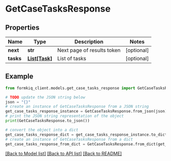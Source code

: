 # GetCaseTasksResponse


## Properties

Name | Type | Description | Notes
------------ | ------------- | ------------- | -------------
**next** | **str** | Next page of results token | [optional] 
**tasks** | [**List[Task]**](Task.md) | List of tasks | [optional] 

## Example

```python
from formkiq_client.models.get_case_tasks_response import GetCaseTasksResponse

# TODO update the JSON string below
json = "{}"
# create an instance of GetCaseTasksResponse from a JSON string
get_case_tasks_response_instance = GetCaseTasksResponse.from_json(json)
# print the JSON string representation of the object
print(GetCaseTasksResponse.to_json())

# convert the object into a dict
get_case_tasks_response_dict = get_case_tasks_response_instance.to_dict()
# create an instance of GetCaseTasksResponse from a dict
get_case_tasks_response_from_dict = GetCaseTasksResponse.from_dict(get_case_tasks_response_dict)
```
[[Back to Model list]](../README.md#documentation-for-models) [[Back to API list]](../README.md#documentation-for-api-endpoints) [[Back to README]](../README.md)


